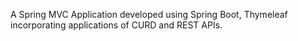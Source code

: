 A Spring MVC Application developed using Spring Boot, Thymeleaf incorporating applications of CURD and REST APIs. 
